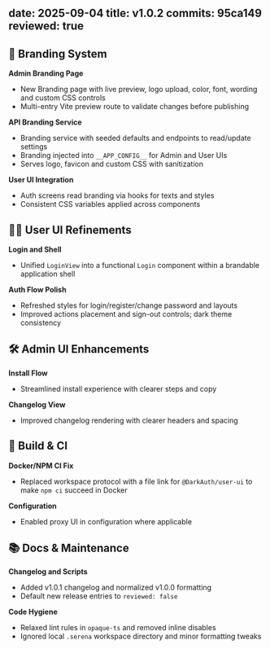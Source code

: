 date: 2025-09-04
title: v1.0.2
commits: 95ca149
reviewed: true
---

## 🎨 Branding System

**Admin Branding Page**
- New Branding page with live preview, logo upload, color, font, wording and custom CSS controls
- Multi-entry Vite preview route to validate changes before publishing

**API Branding Service**
- Branding service with seeded defaults and endpoints to read/update settings
- Branding injected into `__APP_CONFIG__` for Admin and User UIs
- Serves logo, favicon and custom CSS with sanitization

**User UI Integration**
- Auth screens read branding via hooks for texts and styles
- Consistent CSS variables applied across components

## 🧑‍💻 User UI Refinements

**Login and Shell**
- Unified `LoginView` into a functional `Login` component within a brandable application shell

**Auth Flow Polish**
- Refreshed styles for login/register/change password and layouts
- Improved actions placement and sign-out controls; dark theme consistency

## 🛠️ Admin UI Enhancements

**Install Flow**
- Streamlined install experience with clearer steps and copy

**Changelog View**
- Improved changelog rendering with clearer headers and spacing

## 🧱 Build & CI

**Docker/NPM CI Fix**
- Replaced workspace protocol with a file link for `@DarkAuth/user-ui` to make `npm ci` succeed in Docker

**Configuration**
- Enabled proxy UI in configuration where applicable

## 📚 Docs & Maintenance

**Changelog and Scripts**
- Added v1.0.1 changelog and normalized v1.0.0 formatting
- Default new release entries to `reviewed: false`

**Code Hygiene**
- Relaxed lint rules in `opaque-ts` and removed inline disables
- Ignored local `.serena` workspace directory and minor formatting tweaks